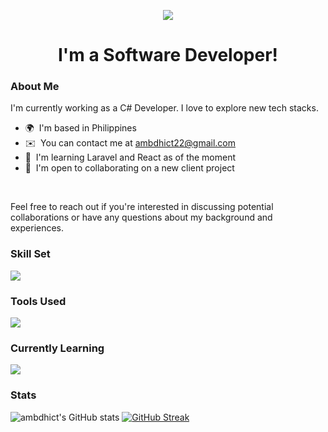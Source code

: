 <p align="center">
  <img src="https://capsule-render.vercel.app/api?type=waving&color=gradient&text=Hi&nbsp;there&nbsp;I'm&nbsp;Ben!&height=150&section=header"/>
</p>
<h1 align="center">I'm a Software Developer!</h1>

### About Me

  I'm currently working as a C# Developer. I love to explore new tech stacks.
  * 🌍  I'm based in Philippines
  * ✉️  You can contact me at [ambdhict22@gmail.com](mailto:ambdhict22@gmail.com)
  * 🧠  I'm learning Laravel and React as of the moment
  * 🤝  I'm open to collaborating on a new client project
  <br/>
  
  Feel free to reach out if you're interested in discussing potential collaborations or have any questions about my background and experiences.

### Skill Set
  <a href="https://skillicons.dev">
    <img src="https://skillicons.dev/icons?i=cs,dotnet,php,css,html,bootstrap,js,jquery,mysql" />
  </a>
  <br />
  
 ### Tools Used
  <p align="center>
    <a href="https://skillicons.dev">
      <img src="https://skillicons.dev/icons?i=github,vscode,visualstudio" />
    </a>
  </p>
  
### Currently Learning
<a href="https://skillicons.dev">
  <img src="https://skillicons.dev/icons?i=laravel,react" />
</a>
  
### Stats

![ambdhict's GitHub stats](https://github-readme-stats.vercel.app/api?username=ambdhict&show_icons=true&theme=dark&hide_border=true)
[![GitHub Streak](https://streak-stats.demolab.com?user=ambdhict&theme=dark&hide_border=true)](https://git.io/streak-stats)

